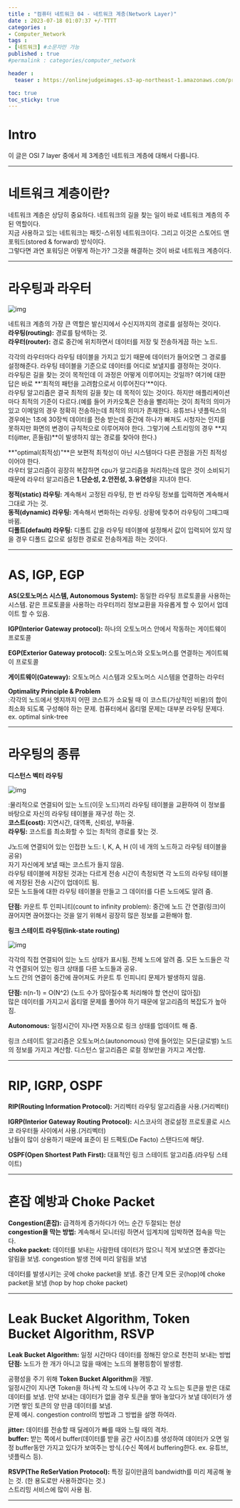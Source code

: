```yaml
---
title : "컴퓨터 네트워크 04 - 네트워크 계층(Network Layer)"
date : 2023-07-18 01:07:37 +/-TTTT
categories : 
- Computer_Network
tags : 
- [네트워크] #소문자만 가능
published : true
#permalink : categories/computer_network

header :
  teaser : https://onlinejudgeimages.s3-ap-northeast-1.amazonaws.com/problem/15828/1.png

toc: true
toc_sticky: true
---
```


# Intro

이 글은 OSI 7 layer 중에서 제 3계층인 네트워크 계층에 대해서 다룹니다.

-------

# 네트워크 계층이란?    

네트워크 계층은 상당히 중요하다. 네트워크의 길을 찾는 일이 바로 네트워크 계층의 주된 역할이다.    
지금 사용하고 있는 네트워크는 패킷-스위칭 네트워크이다. 그리고 이것은 스토어드 앤 포워드(stored & forward) 방식이다.   
그렇다면 과연 포워딩은 어떻게 하는가? 그것을 해결하는 것이 바로 네트워크 계층이다.    

------

# 라우팅과 라우터   

![img](https://onlinejudgeimages.s3-ap-northeast-1.amazonaws.com/problem/15828/1.png)

네트워크 계층의 가장 큰 역할은 발신지에서 수신지까지의 경로를 설정하는 것이다.    
**라우팅(routing):** 경로를 탐색하는 것.   
**라우터(router):** 경로 중간에 위치하면서 데이터를 저장 및 전송하게끔 하는 노드.   

각각의 라우터마다 라우팅 테이블을 가지고 있기 때문에 데이터가 들어오면 그 경로를 설정해준다. 라우팅 테이블을 기준으로 데이터를 어디로 보낼지를 결정하는 것이다.   
라우팅은 길을 찾는 것이 목적인데 이 과정은 어떻게 이루어지는 것일까? 여기에 대한 답은 바로 **'최적의 패턴을 고려함으로서 이루어진다'**이다.    
라우팅 알고리즘은 결국 최적의 길을 찾는 데 목적이 있는 것이다. 하지만 애플리케이션 마다 최적의 기준이 다르다.(예를 들어 카카오톡은 전송을 빨리하는 것이 최적의 의미가 있고 이메일의 경우 정확히 전송하는데 최적의 의미가 존재한다. 유튜브나 넷플릭스의 경우에는 1초에 30장씩 데이터를 전송 받는데 중간에 하나가 빠져도 시청자는 인지를 못하지만 화면의 변경이 규칙적으로 이루어져야 한다. 그렇기에 스트리밍의 경우 **지터(jitter, 흔들림)**이 발생하지 않는 경로를 찾아야 한다.)   

**"optimal(최적성)"**은 보편적 최적성이 아닌 시스템마다 다른 관점을 가진 최적성이어야 한다.   
라우터 알고리즘이 굉장히 복잡하면 cpu가 알고리즘을 처리하는데 많은 것이 소비되기 때문에 라우터 알고리즘은 **1.단순성, 2.안전성, 3.유연성**을 지녀야 한다.

**정적(static) 라우팅:** 계속해서 고정된 라우팅, 한 번 라우팅 정보를 입력하면 계속해서 그대로 가는 것.   
**동적(dynamic) 라우팅:** 계속해서 변화하는 라우팅. 상황에 맞추어 라우팅이 그때그때 바뀜.   
**디폴트(default) 라우팅:** 디폴트 값을 라우팅 테이블에 설정해서 값이 입력되어 있지 않을 경우 디폴드 값으로 설정한 경로로 전송하게끔 하는 것이다.   

-----------------------------

# AS, IGP, EGP   

**AS(오토노머스 시스템, Autonomous System):** 동일한 라우팅 프로토콜을 사용하는 시스템. 같은 프로토콜을 사용하는 라우터끼리 정보교환을 자유롭게 할 수 있어서 업데이트 할 수 있음.   

**IGP(Interior Gateway protocol):** 하나의 오토노머스 안에서 작동하는 게이트웨이 프로토콜   

**EGP(Exterior Gateway protocol):** 오토노머스와 오토노머스를 연결하는 게이트웨이 프로토콜   

**게이트웨이(Gateway):** 오토노머스 시스템과 오토노머스 시스템을 연결하는 라우터   

**Optimality Principle & Problem**   
:각각의 노드에서 엣지까지 어떤 코스트가 소요될 때 이 코스트(가상적인 비용)의 합이 최소화 되도록 구성해야 하는 문제. 컴퓨터에서 옵티멀 문제는 대부분 라우팅 문제다.   
ex. optimal sink-tree   

-------------------

# 라우팅의 종류   

**디스턴스 벡터 라우팅**   

![img](https://images.saymedia-content.com/.image/ar_4:3%2Cc_fill%2Ccs_srgb%2Cq_auto:eco%2Cw_1200/MTc2MjY5NDE4NTkzMjY0ODMw/distance-vector-algorithm-in-c.gif)   

:물리적으로 연결되어 있는 노드(이웃 노드)끼리 라우팅 테이블을 교환하여 이 정보를 바탕으로 자신의 라우팅 테이블을 재구성 하는 것.    
**코스트(cost):** 지연시간, 대역폭, 신뢰성, 부하율.  
**라우팅:** 코스트를 최소화할 수 있는 최적의 경로를 찾는 것.   

J노드에 연결되어 있는 인접한 노드: I, K, A, H (이 네 개의 노드하고 라우팅 테이블을 공유)   
자기 자신에게 보낼 때는 코스트가 들지 않음.   
라우팅 테이블에 저장된 것과는 다르게 전송 시간이 측정되면 각 노드의 라우팅 테이블에 저장된 전송 시간이 업데이트 됨.   
모든 노드들에 대한 라우팅 테이블을 만들고 그 데이터를 다른 노드에도 알려 줌.   

**단점:** 카운트 투 인피니티(count to infinity problem): 중간에 노드 간 연결(링크)이 끊어지면 끊어졌다는 것을 알기 위해서 굉장히 많은 정보를 교환해야 함.   

**링크 스테이트 라우팅(link-state routing)**   

![img](https://www.ciscopress.com/content/images/chap3_9781587133237/elementLinks/03fig37_alt.jpg)   

각각의 직접 연결되어 있는 노드 상태가 표시됨. 전체 노드에 알려 줌. 모든 노드들은 각각 연결되어 있는 링크 상태를 다른 노드들과 공유.   
노드 간의 연결이 중간에 끊어져도 카운트 투 인피니티 문제가 발생하지 않음. 
  
**단점:** n(n-1) = O(N^2) (노드 수가 많아질수록 처리해야 할 연산이 많아짐)   
많은 데이터를 가지고서 옵티멀 문제를 풀어야 하기 때문에 알고리즘의 복잡도가 높아짐.   

**Autonomous:** 일정시간이 지나면 자동으로 링크 상태를 업데이트 해 줌.   

링크 스테이트 알고리즘은 오토노머스(autonomous) 안에 들어있는 모든(글로벌) 노드의 정보를 가지고 계산함. 디스턴스 알고리즘은 로컬 정보만을 가지고 계산함.   

-----------

# RIP, IGRP, OSPF   

**RIP(Routing Information Protocol):** 거리벡터 라우팅 알고리즘을 사용.(거리벡터)   

**IGRP(Interior Gateway Routing Protocol):** 시스코사의 경로설정 프로토콜로 시스코 라우터들 사이에서 사용.(거리벡터)   
남들이 많이 상용하기 때문에 표준이 된 드펙토(De Facto) 스탠다드에 해당.   

**OSPF(Open Shortest Path First):** 대표적인 링크 스테이트 알고리즘.(라우팅 스테이트)   

------------------------------------

# 혼잡 예방과 Choke Packet

**Congestion(혼잡):** 급격하게 증가하다가 어느 순간 두절되는 현상   
**congestion을 막는 방법:** 계속해서 모니터링 하면서 임계치에 임박하면 접속을 막는다.   
**choke packet:** 데이터를 보내는 사람한테 데이터가 많으니 적게 보냈으면 좋겠다는 알림을 보냄. congestion 발생 전에 미리 알림을 보냄   

데이터를 발생시키는 곳에 choke packet을 보냄.
중간 단계 모든 곳(hop)에 choke packet을 보냄 (hop by hop choke packet)

---------

# Leak Bucket Algorithm, Token Bucket Algorithm, RSVP

**Leak Bucket Algorithm:** 일정 시간마다 데이터를 정해진 양으로 천천히 보내는 방법   
**단점:** 노드가 한 개가 아니고 많을 때에는 노드의 불평등함이 발생함.   

공평성을 주기 위해 **Token Bucket Algorithm**을 개발.   
일정시간이 지나면 Token을 하나씩 각 노드에 나누어 주고 각 노드는 토큰을 받은 대로 데이터를 보냄. 만약 보내는 데이터가 없을 경우 토큰을 쌓아 놓았다가 보낼 데이터가 생기면 쌓인 토큰의 양 만큼 데이터를 보냄.   
문제 예시. congestion control의 방법과 그 방법을 설명 하여라.   

**jitter:** 데이터를 전송할 때 딜레이가 빠를 때와 느릴 때의 격차.   
**buffer:** 받는 쪽에서 buffer(데이터를 받을 공간 사이즈)를 생성하여 데이터가 오면 일정 buffer동안 가지고 있다가 보여주는 방식.(수신 쪽에서 buffering한다. ex. 유튜브, 넷플릭스 등).   

**RSVP(The ReSerVation Protocol):** 특정 길이만큼의 bandwidth를 미리 제공해 놓는 것. (한 용도로만 사용하겠다는 것.)   
스트리밍 서비스에 많이 사용 됨.   

---------